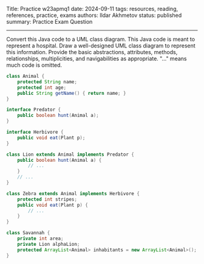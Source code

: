 Title: Practice w23apmq1
date: 2024-09-11
tags: resources, reading, references, practice, exams
authors: Ildar Akhmetov
status: published
summary: Practice Exam Question

----

Convert this Java code to a UML class diagram. This Java code is meant to represent a hospital. Draw a well-designed UML class diagram to represent this information. Provide the basic abstractions, attributes, methods, relationships, multiplicities, and navigabilities as appropriate.
"..." means much code is omitted.

```.java
class Animal {
    protected String name;
    protected int age;
    public String getName() { return name; }
}

interface Predator {
    public boolean hunt(Animal a);
}

interface Herbivore {
    public void eat(Plant p);
}

class Lion extends Animal implements Predator {
    public boolean hunt(Animal a) {
        // ...
    }
    // ...
}

class Zebra extends Animal implements Herbivore {
    protected int stripes;
    public void eat(Plant p) {
        // ...
    }
}

class Savannah {
    private int area;
    private Lion alphaLion;
    protected ArrayList<Animal> inhabitants = new ArrayList<Animal>();
}
```
